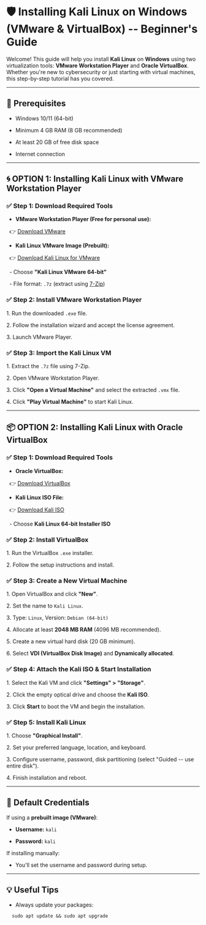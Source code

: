 
# 🛡️ Installing Kali Linux on Windows (VMware & VirtualBox) -- Beginner's Guide

Welcome! This guide will help you install **Kali Linux** on **Windows** using two virtualization tools: **VMware Workstation Player** and **Oracle VirtualBox**. Whether you're new to cybersecurity or just starting with virtual machines, this step-by-step tutorial has you covered.

---

## 🧰 Prerequisites

- Windows 10/11 (64-bit)

- Minimum 4 GB RAM (8 GB recommended)

- At least 20 GB of free disk space

- Internet connection

---

## 🌀 OPTION 1: Installing Kali Linux with VMware Workstation Player

### ✅ Step 1: Download Required Tools

- **VMware Workstation Player (Free for personal use):**

  👉 [Download VMware](https://knowledge.broadcom.com/external/article?articleNumber=368667)

- **Kali Linux VMware Image (Prebuilt):**

  👉 [Download Kali Linux for VMware](https://www.kali.org/get-kali/#kali-virtual-machines)

  - Choose **"Kali Linux VMware 64-bit"**

  - File format: `.7z` (extract using [7-Zip](https://www.7-zip.org/))

### ✅ Step 2: Install VMware Workstation Player

1\. Run the downloaded `.exe` file.

2\. Follow the installation wizard and accept the license agreement.

3\. Launch VMware Player.

### ✅ Step 3: Import the Kali Linux VM

1\. Extract the `.7z` file using 7-Zip.

2\. Open VMware Workstation Player.

3\. Click **"Open a Virtual Machine"** and select the extracted `.vmx` file.

4\. Click **"Play Virtual Machine"** to start Kali Linux.

---

## 📦 OPTION 2: Installing Kali Linux with Oracle VirtualBox

### ✅ Step 1: Download Required Tools

- **Oracle VirtualBox:**

  👉 [Download VirtualBox](https://www.virtualbox.org/wiki/Downloads)

- **Kali Linux ISO File:**

  👉 [Download Kali ISO](https://www.kali.org/get-kali/#kali-installer-images)

  - Choose **Kali Linux 64-bit Installer ISO**

### ✅ Step 2: Install VirtualBox

1\. Run the VirtualBox `.exe` installer.

2\. Follow the setup instructions and install.

### ✅ Step 3: Create a New Virtual Machine

1\. Open VirtualBox and click **"New"**.

2\. Set the name to `Kali Linux`.

3\. Type: `Linux`, Version: `Debian (64-bit)`

4\. Allocate at least **2048 MB RAM** (4096 MB recommended).

5\. Create a new virtual hard disk (20 GB minimum).

6\. Select **VDI (VirtualBox Disk Image)** and **Dynamically allocated**.

### ✅ Step 4: Attach the Kali ISO & Start Installation

1\. Select the Kali VM and click **"Settings" > "Storage"**.

2\. Click the empty optical drive and choose the **Kali ISO**.

3\. Click **Start** to boot the VM and begin the installation.

### ✅ Step 5: Install Kali Linux

1\. Choose **"Graphical Install"**.

2\. Set your preferred language, location, and keyboard.

3\. Configure username, password, disk partitioning (select "Guided -- use entire disk").

4\. Finish installation and reboot.

---

## 🔐 Default Credentials

If using a **prebuilt image (VMware)**:

- **Username:** `kali`

- **Password:** `kali`

If installing manually:

- You'll set the username and password during setup.

---

## 💡 Useful Tips

- Always update your packages:

```
  sudo apt update && sudo apt upgrade
```
